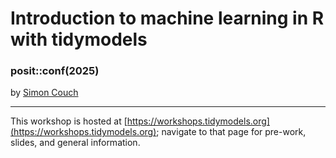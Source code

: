 Introduction to machine learning in R with tidymodels
================

### posit::conf(2025)

by [Simon Couch](https://www.simonpcouch.com/)

-----

This workshop is hosted at [https://workshops.tidymodels.org](https://workshops.tidymodels.org); navigate to that page for pre-work, slides, and general information.

